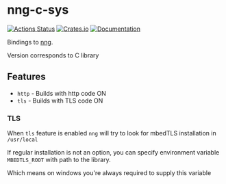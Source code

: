 # nng-c-sys

[![Actions Status](https://github.com/DoumanAsh/nng-c-sys/workflows/Rust/badge.svg)](https://github.com/DoumanAsh/nng-c-sys/actions)
[![Crates.io](https://img.shields.io/crates/v/nng-c-sys.svg)](https://crates.io/crates/nng-c-sys)
[![Documentation](https://docs.rs/nng-c-sys/badge.svg)](https://docs.rs/crate/nng-c-sys/)

Bindings to [nng](https://github.com/nanomsg/nng).

Version corresponds to C library

## Features

- `http` - Builds with http code ON
- `tls` - Builds with TLS code ON

### TLS

When `tls` feature is enabled `nng` will try to look for mbedTLS installation in `/usr/local`

If regular installation is not an option, you can specify environment variable `MBEDTLS_ROOT` with path to the library.

Which means on windows you're always required to supply this variable
